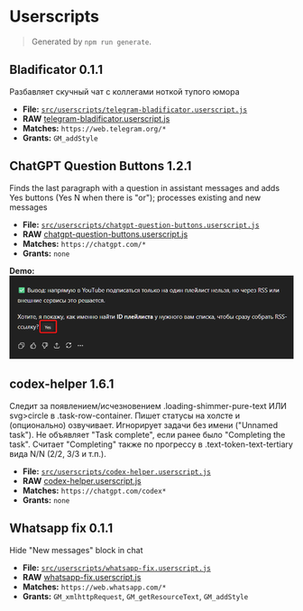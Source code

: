 # Userscripts

> Generated by `npm run generate`.

## Bladificator 0.1.1

Разбавляет скучный чат с коллегами ноткой тупого юмора

- **File:** [`src/userscripts/telegram-bladificator.userscript.js`](../../src/userscripts/telegram-bladificator.userscript.js)
- **RAW** [telegram-bladificator.userscript.js](https://raw.githubusercontent.com/popstas/userscripts/refs/heads/master/src/userscripts/telegram-bladificator.userscript.js)
- **Matches:** `https://web.telegram.org/*`
- **Grants:** `GM_addStyle`


## ChatGPT Question Buttons 1.2.1

Finds the last paragraph with a question in assistant messages and adds Yes buttons (Yes N when there is "or"); processes existing and new messages

- **File:** [`src/userscripts/chatgpt-question-buttons.userscript.js`](../../src/userscripts/chatgpt-question-buttons.userscript.js)
- **RAW** [chatgpt-question-buttons.userscript.js](https://raw.githubusercontent.com/popstas/userscripts/refs/heads/master/src/userscripts/chatgpt-question-buttons.userscript.js)
- **Matches:** `https://chatgpt.com/*`
- **Grants:** `none`

**Demo:**
![chatgpt-question-buttons.png](../../assets/demo/chatgpt-question-buttons.png)

## codex-helper 1.6.1

Следит за появлением/исчезновением .loading-shimmer-pure-text ИЛИ svg>circle в .task-row-container. Пишет статусы на холсте и (опционально) озвучивает. Игнорирует задачи без имени ("Unnamed task"). Не объявляет "Task complete", если ранее было "Completing the task". Считает "Completing" также по прогрессу в .text-token-text-tertiary вида N/N (2/2, 3/3 и т.п.).

- **File:** [`src/userscripts/codex-helper.userscript.js`](../../src/userscripts/codex-helper.userscript.js)
- **RAW** [codex-helper.userscript.js](https://raw.githubusercontent.com/popstas/userscripts/refs/heads/master/src/userscripts/codex-helper.userscript.js)
- **Matches:** `https://chatgpt.com/codex*`
- **Grants:** `none`


## Whatsapp fix 0.1.1

Hide "New messages" block in chat

- **File:** [`src/userscripts/whatsapp-fix.userscript.js`](../../src/userscripts/whatsapp-fix.userscript.js)
- **RAW** [whatsapp-fix.userscript.js](https://raw.githubusercontent.com/popstas/userscripts/refs/heads/master/src/userscripts/whatsapp-fix.userscript.js)
- **Matches:** `https://web.whatsapp.com/*`
- **Grants:** `GM_xmlhttpRequest`, `GM_getResourceText`, `GM_addStyle`


